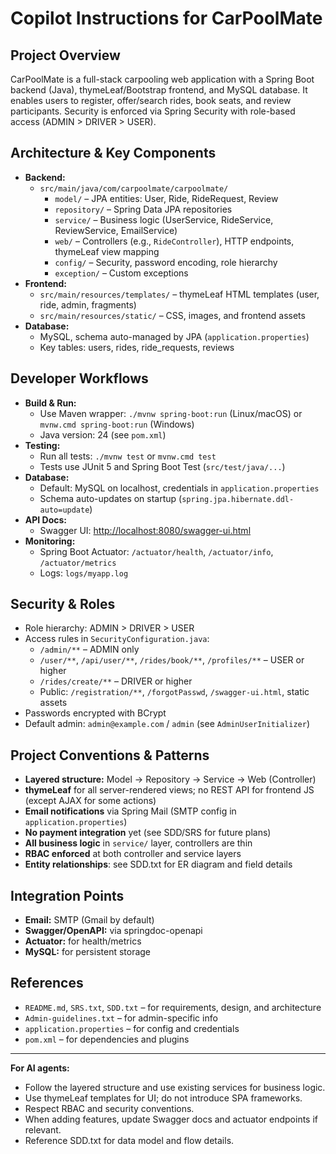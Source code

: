# Copilot Instructions for CarPoolMate

## Project Overview
CarPoolMate is a full-stack carpooling web application with a Spring Boot backend (Java), thymeLeaf/Bootstrap frontend, and MySQL database. It enables users to register, offer/search rides, book seats, and review participants. Security is enforced via Spring Security with role-based access (ADMIN > DRIVER > USER).

## Architecture & Key Components
- **Backend:**
  - `src/main/java/com/carpoolmate/carpoolmate/`
    - `model/` – JPA entities: User, Ride, RideRequest, Review
    - `repository/` – Spring Data JPA repositories
    - `service/` – Business logic (UserService, RideService, ReviewService, EmailService)
    - `web/` – Controllers (e.g., `RideController`), HTTP endpoints, thymeLeaf view mapping
    - `config/` – Security, password encoding, role hierarchy
    - `exception/` – Custom exceptions
- **Frontend:**
  - `src/main/resources/templates/` – thymeLeaf HTML templates (user, ride, admin, fragments)
  - `src/main/resources/static/` – CSS, images, and frontend assets
- **Database:**
  - MySQL, schema auto-managed by JPA (`application.properties`)
  - Key tables: users, rides, ride_requests, reviews

## Developer Workflows
- **Build & Run:**
  - Use Maven wrapper: `./mvnw spring-boot:run` (Linux/macOS) or `mvnw.cmd spring-boot:run` (Windows)
  - Java version: 24 (see `pom.xml`)
- **Testing:**
  - Run all tests: `./mvnw test` or `mvnw.cmd test`
  - Tests use JUnit 5 and Spring Boot Test (`src/test/java/...`)
- **Database:**
  - Default: MySQL on localhost, credentials in `application.properties`
  - Schema auto-updates on startup (`spring.jpa.hibernate.ddl-auto=update`)
- **API Docs:**
  - Swagger UI: [http://localhost:8080/swagger-ui.html](http://localhost:8080/swagger-ui.html)
- **Monitoring:**
  - Spring Boot Actuator: `/actuator/health`, `/actuator/info`, `/actuator/metrics`
  - Logs: `logs/myapp.log`

## Security & Roles
- Role hierarchy: ADMIN > DRIVER > USER
- Access rules in `SecurityConfiguration.java`:
  - `/admin/**` – ADMIN only
  - `/user/**`, `/api/user/**`, `/rides/book/**`, `/profiles/**` – USER or higher
  - `/rides/create/**` – DRIVER or higher
  - Public: `/registration/**`, `/forgotPasswd`, `/swagger-ui.html`, static assets
- Passwords encrypted with BCrypt
- Default admin: `admin@example.com` / `admin` (see `AdminUserInitializer`)

## Project Conventions & Patterns
- **Layered structure:** Model → Repository → Service → Web (Controller)
- **thymeLeaf** for all server-rendered views; no REST API for frontend JS (except AJAX for some actions)
- **Email notifications** via Spring Mail (SMTP config in `application.properties`)
- **No payment integration** yet (see SDD/SRS for future plans)
- **All business logic** in `service/` layer, controllers are thin
- **RBAC enforced** at both controller and service layers
- **Entity relationships**: see SDD.txt for ER diagram and field details

## Integration Points
- **Email:** SMTP (Gmail by default)
- **Swagger/OpenAPI:** via springdoc-openapi
- **Actuator:** for health/metrics
- **MySQL:** for persistent storage

## References
- `README.md`, `SRS.txt`, `SDD.txt` – for requirements, design, and architecture
- `Admin-guidelines.txt` – for admin-specific info
- `application.properties` – for config and credentials
- `pom.xml` – for dependencies and plugins

---

**For AI agents:**
- Follow the layered structure and use existing services for business logic.
- Use thymeLeaf templates for UI; do not introduce SPA frameworks.
- Respect RBAC and security conventions.
- When adding features, update Swagger docs and actuator endpoints if relevant.
- Reference SDD.txt for data model and flow details.
